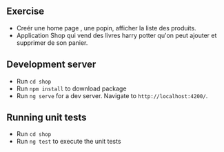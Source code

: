 ## Exercise
* Creér une home page , une popin,  afficher la liste des produits.
* Application Shop qui vend des livres harry potter qu'on peut ajouter et supprimer de son panier.

## Development server
* Run `cd shop`
* Run `npm install` to download package
* Run `ng serve` for a dev server. Navigate to `http://localhost:4200/`.

## Running unit tests
* Run `cd shop`
* Run `ng test` to execute the unit tests

